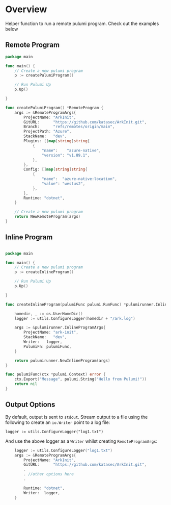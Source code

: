 # Overview 

Helper function to run a remote pulumi program. Check out the examples below

## Remote Program

```go
package main

func main() {
    // Create a new pulumi program
    p := createPulumiProgram()

    // Run Pulumi Up
    p.Up()

}

func createPulumiProgram() *RemoteProgram {
	args := &RemoteProgramArgs{
		ProjectName: "ArkInit",
		GitURL:      "https://github.com/katasec/ArkInit.git",
		Branch:      "refs/remotes/origin/main",
		ProjectPath: "Azure",
		StackName:   "dev",
		Plugins: []map[string]string{
			{
				"name":    "azure-native",
				"version": "v1.89.1",
			},
		},
		Config: []map[string]string{
			{
				"name":  "azure-native:location",
				"value": "westus2",
			},
		},
		Runtime: "dotnet",
	}

	// Create a new pulumi program
	return NewRemoteProgram(args)
}

```

## Inline Program

```go

package main

func main() {
    // Create a new pulumi program
    p := createInlineProgram()

    // Run Pulumi Up
    p.Up()

}

func createInlineProgram(pulumiFunc pulumi.RunFunc) *pulumirunner.InlineProgram {

	homedir, _ := os.UserHomeDir()
	logger := utils.ConfigureLogger(homedir + "/ark.log")

	args := &pulumirunner.InlineProgramArgs{
		ProjectName: "ark-init",
		StackName:   "dev",
		Writer:   logger,
		PulumiFn: pulumiFunc,
	}

	return pulumirunner.NewInlineProgram(args)
}

func pulumiFunc(ctx *pulumi.Context) error {
	ctx.Export("Message", pulumi.String("Hello from Pulumi!"))
	return nil
}

```

## Output Options

By default, output is sent to `stdout`. Stream output to a file using the following to create an `io.Writer` point to a log file:

```
logger := utils.ConfigureLogger("log1.txt")
```

And use the above logger as a `Writer` whilst creating `RemoteProgramArgs`:

```go
	logger := utils.ConfigureLogger("log1.txt")
	args := &RemoteProgramArgs{
		ProjectName: "ArkInit",
		GitURL:      "https://github.com/katasec/ArkInit.git",
        .
        . //other options here
        .

		Runtime: "dotnet",
		Writer:  logger,
	}
```